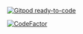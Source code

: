 [![Gitpod ready-to-code](https://img.shields.io/badge/Gitpod-ready--to--code-blue?logo=gitpod)](https://gitpod.io/#https://github.com/Nenad984/csharp-fundamentals)

[![CodeFactor](https://www.codefactor.io/repository/github/nenad984/csharp-fundamentals/badge)](https://www.codefactor.io/repository/github/nenad984/csharp-fundamentals)

